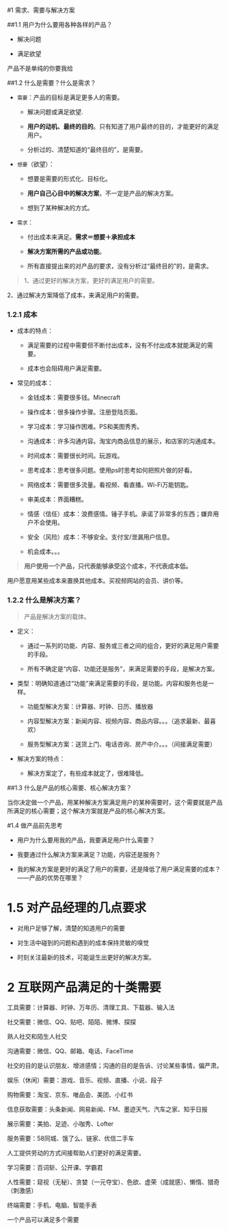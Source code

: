 #1 需求、需要与解决方案

##1.1 用户为什么要用各种各样的产品？

- 解决问题

- 满足欲望

产品不是单纯的你要我给



##1.2 什么是需要？什么是需求？

- `需要`：产品的目标是满足更多人的需要。

    - 解决问题或满足欲望.

    - **用户的动机、最终的目的**。只有知道了用户最终的目的，才能更好的满足用户。

    - 分析过的、清楚知道的“最终目的”，是需要。

- `想要`（欲望）：

    - 想要是需要的形式化、目标化。

    - **用户自己心目中的解决方案**，不一定是产品的解决方案。

    - 想到了某种解决的方式。

- `需求`：

    - 付出成本来满足。**需求＝想要＋承担成本**

    - **解决方案所需的产品或功能**。

    - 所有直接提出来的对产品的要求，没有分析过“最终目的”的，是需求。



> 1、通过更好的解决方案，更好的满足用户的需要。

2、通过解决方案降低了成本，来满足用户的需要。



### 1.2.1 成本

- 成本的特点：

    - 满足需要的过程中需要但不断付出成本，没有不付出成本就能满足的需要。

    - 成本也会阻碍用户满足需要。

- 常见的成本：

    - 金钱成本：需要很多钱。Minecraft

    - 操作成本：很多操作步骤。注册登陆页面。

    - 学习成本：学习操作困难。PS和美图秀秀。

    - 沟通成本：许多沟通内容。淘宝内商品信息的展示，和店家的沟通成本。

    - 时间成本：需要很长时间。玩游戏。

    - 思考成本：思考很多问题。使用ps时思考如何把照片做的好看。

    - 网络成本：需要很多流量。看视频、看直播。Wi-Fi万能钥匙。

    - 审美成本：界面糟糕。

    - 情感（信任）成本：浪费感情。锤子手机。承诺了非常多的东西；嫌弃用户不会使用。

    - 安全（风险）成本：不够安全。支付宝/泄漏用户信息。

    - 机会成本。。。



> **用户使用一个产品，只代表能够承受这个成本，不代表成本低。**

用户愿意用某些成本来置换其他成本。买视频网站的会员、讲价等。



### 1.2.2 什么是解决方案？

> 产品是解决方案的载体。



- 定义：

    - 通过一系列的功能、内容、服务或三者之间的组合，更好的满足用户需要的手段。

    - 所有不确定是“内容、功能还是服务”，来满足需要的手段，是解决方案。

- 类型：明确知道通过“功能”来满足需要的手段，是功能。内容和服务也是一样。

    - 功能型解决方案：计算器、时钟、日历、播放器

    - 内容型解决方案：新闻内容、视频内容、商品内容。。。（追求最新、最喜欢）

    - 服务型解决方案：送货上门、电话咨询、房产中介。。。（间接满足需要）

- 解决方案的特点：

    - 解决方案定了，有些成本就定了，很难降低。


##1.3 什么是产品的核心需要、核心解决方案？

当你决定做一个产品，用某种解决方案满足用户的某种需要时，这个需要就是产品所满足的核心需要；这个解决方案就是产品的核心解决方案。



#1.4 做产品前先思考

- 用户为什么要用我的产品，我要满足用户什么需要？

- 我要通过什么解决方案来满足？功能，内容还是服务？

- 我的解决方案是更好的满足了用户的需要，还是降低了用户满足需要的成本？——产品的优势在哪里？



# 1.5 对产品经理的几点要求

- 对用户足够了解，清楚的知道用户的需要

- 对生活中碰到的问题和遇到的成本保持灵敏的嗅觉

- 时刻关注最新的技术，可能诞生出更好的解决方案。



# 2 互联网产品满足的十类需要

工具需要：计算器、时钟、万年历、清理工具、下载器、输入法

社交需要：微信、QQ、贴吧、陌陌、微博、探探

熟人社交和陌生人社交

沟通需要：微信、QQ、邮箱、电话、FaceTime

社交的目的是认识朋友、增进感情；沟通的目的是告诉、讨论某些事情，偏严肃。

娱乐（休闲）需要：游戏、音乐、视频、直播、小说、段子

购物需要：淘宝、京东、唯品会、美团、小红书

信息获取需要：头条新闻、网易新闻、FM、墨迹天气、汽车之家、知乎日报

展示需要：美拍、足迹、小咖秀、Lofter

服务需要：58同城、饿了么、链家、优信二手车

人工提供劳动的方式间接帮助人们更好的满足需要。

学习需要：百词斩、公开课、学霸君

人性需要：窥视（无秘）、贪婪（一元夺宝）、色欲、虚荣（成就感）、懒惰、猎奇（刺激感）

终端需要：手机、电脑、智能手表

一个产品可以满足多个需要







